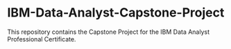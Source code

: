 # IBM-Data-Analyst-Capstone-Project

This repository contains the Capstone Project for the IBM Data Analyst Professional Certificate. 
